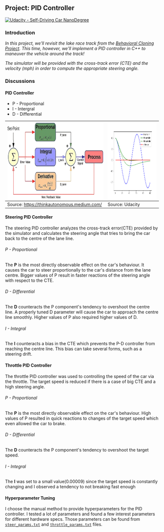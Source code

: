 Project: PID Controller
---

[![Udacity - Self-Driving Car NanoDegree](https://s3.amazonaws.com/udacity-sdc/github/shield-carnd.svg)](http://www.udacity.com/drive)

### Introduction

*In this project, we'll revisit the lake race track from the [Behavioral Cloning Project](https://github.com/snandasena/behavioral-cloning). This time, however, we'll implement a PID controller in C++ to maneuver the vehicle around the track!*

*The simulator will be provided with the cross-track error (CTE) and the velocity (mph) in order to compute the appropriate steering angle.*

### Discussions

#### PID Controller
* P - Proportional
* I - Intergral
* D - Differential

|<img src="data/pid-img.png" width="500" height="250" />| <img src="data/pid.png" width="500" height="250" /> |
|-------------------------------------------------------------|-----------------------------------------------|
| Source: https://thinkautonomous.medium.com/ | Source: Udacity|

#### Steering PID Controller
The steering PID controller analyzes the cross-track error(CTE) provided by the simulator and calculates the steering angle that tries to bring the car back to the centre of the lane line. 

###### P - Proportional
The **P** is the most directly observable effect on the car's behaviour. It causes the car to steer proportionally to the car's distance from the lane centre. Bigger values of P result in faster reactions of the steering angle with respect to the CTE.

###### D - Differential
The **D** counteracts the P component's tendency to overshoot the centre line. A properly tuned D parameter will cause the car to approach the centre line smoothly. Higher values of P also required higher values of D.

###### I - Integral
The **I** counteracts a bias in the CTE which prevents the P-D controller from reaching the centre line. This bias can take several forms, such as a steering drift.

#### Throttle PID Controller
The throttle PID controller was used to controlling the speed of the car via the throttle. The target speed is reduced if there is a case of big CTE and a high steering angle.


###### P - Proportional
The **P** is the most directly observable effect on the car's behaviour. High values of P resulted in quick reactions to changes of the target speed which even allowed the car to brake.

###### D - Differential
The **D** counteracts the P component's tendency to overshoot the target speed.

###### I - Integral
The **I** was set to a small value(0.00009) since the target speed is constantly changing and I observed a tendency to not breaking fast enough


#### Hyperparameter Tuning
I choose the manual method to provide hyperparameters for the PID controller. I tested a lot of parameters and found a few interest parameters for different hardware specs.
Those parameters can be found from [`steer_params.txt`](data/steer_params.txt) and [`throttle_params.txt`](data/throttle_params.txt) files.
